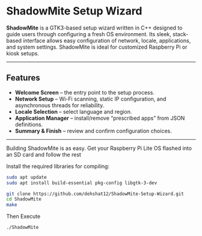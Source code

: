 # ShadowMite Setup Wizard

**ShadowMite** is a GTK3-based setup wizard written in C++ designed to guide users through configuring a fresh OS environment. Its sleek, stack-based interface allows easy configuration of network, locale, applications, and system settings. ShadowMite is ideal for customized Raspberry Pi or kiosk setups.

---

## Features

- **Welcome Screen** – the entry point to the setup process.  
- **Network Setup** – Wi-Fi scanning, static IP configuration, and asynchronous threads for reliability.  
- **Locale Selection** – select language and region.  
- **Application Manager** – install/remove “prescribed apps” from JSON definitions.  
- **Summary & Finish** – review and confirm configuration choices.

---



Building ShadowMite is as easy. Get your Raspberry Pi Lite OS flashed into an SD card and follow the rest

Install the required libraries for compiling:

```bash
sudo apt update
sudo apt install build-essential pkg-config libgtk-3-dev

`````

```bash
git clone https://github.com/dehshat12/ShadowMite-Setup-Wizard.git
cd ShadowMite
make 
`````

Then Execute

```bash
./ShadowMite 
`````
